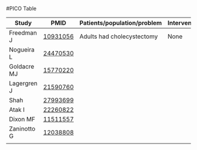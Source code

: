 #PICO Table

Study        | PMID                                    |Patients/population/problem|Intervention|Comparison|Outcome|
------------ | --------------------------------------|---------------------------|------------|----------|-------|
| Freedman J |[10931056](http://pubmed.gov/10931056) | Adults had cholecystectomy| None |  | develomen of Barret's|
| Nogueira L |[24470530](http://pubmed.gov/24470530)| |  |  | |
| Goldacre MJ|[15770220](http://pubmed.gov/15770220)| |  |  | |
| Lagergren J|[21590760](http://pubmed.gov/21590760) | |  |  | |
| Shah| [27993699](http://pubmed.gov/27993699) | |  |  | |
| Atak I |[22260822](http://pubmed.gov/22260822) | |  |  | |
| Dixon MF | [11511557](http://pubmed.gov/11511557) | |  |  | |
| Zaninotto G| [12038808](http://pubmed.gov/12038808)| |  |  | |
| | | |  |  | |
